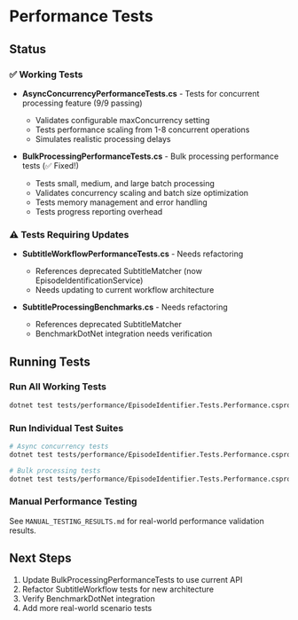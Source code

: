 # Performance Tests

## Status

### ✅ Working Tests
- **AsyncConcurrencyPerformanceTests.cs** - Tests for concurrent processing feature (9/9 passing)
  - Validates configurable maxConcurrency setting
  - Tests performance scaling from 1-8 concurrent operations
  - Simulates realistic processing delays

- **BulkProcessingPerformanceTests.cs** - Bulk processing performance tests (✅ Fixed!)
  - Tests small, medium, and large batch processing
  - Validates concurrency scaling and batch size optimization
  - Tests memory management and error handling
  - Tests progress reporting overhead

### ⚠️ Tests Requiring Updates
- **SubtitleWorkflowPerformanceTests.cs** - Needs refactoring
  - References deprecated SubtitleMatcher (now EpisodeIdentificationService)
  - Needs updating to current workflow architecture

- **SubtitleProcessingBenchmarks.cs** - Needs refactoring  
  - References deprecated SubtitleMatcher
  - BenchmarkDotNet integration needs verification

## Running Tests

### Run All Working Tests
```bash
dotnet test tests/performance/EpisodeIdentifier.Tests.Performance.csproj --filter "FullyQualifiedName~AsyncConcurrencyPerformanceTests|FullyQualifiedName~BulkProcessingPerformanceTests"
```

### Run Individual Test Suites
```bash
# Async concurrency tests
dotnet test tests/performance/EpisodeIdentifier.Tests.Performance.csproj --filter "FullyQualifiedName~AsyncConcurrencyPerformanceTests"

# Bulk processing tests
dotnet test tests/performance/EpisodeIdentifier.Tests.Performance.csproj --filter "FullyQualifiedName~BulkProcessingPerformanceTests"
```

### Manual Performance Testing
See `MANUAL_TESTING_RESULTS.md` for real-world performance validation results.

## Next Steps

1. Update BulkProcessingPerformanceTests to use current API
2. Refactor SubtitleWorkflow tests for new architecture
3. Verify BenchmarkDotNet integration
4. Add more real-world scenario tests

